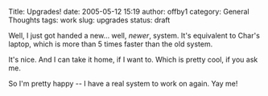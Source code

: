 Title: Upgrades!
date: 2005-05-12 15:19
author: offby1
category: General Thoughts
tags: work
slug: upgrades
status: draft

Well, I just got handed a new\... well, _newer_, system. It's equivalent to Char's laptop, which is more than 5 times faster than the old system.

It's nice. And I can take it home, if I want to. Which is pretty cool, if you ask me.

So I'm pretty happy \-- I have a real system to work on again. Yay me!
